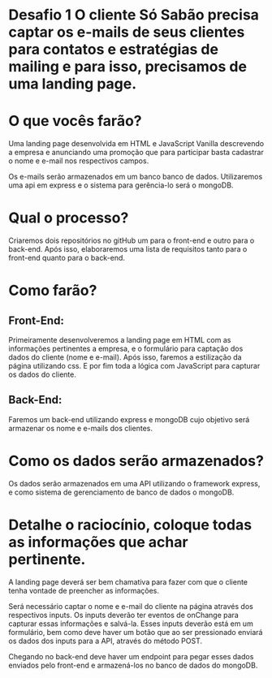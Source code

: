 # Desafio 1 O cliente Só Sabão precisa captar os e-mails de seus clientes para contatos e estratégias de mailing e para isso, precisamos de uma landing page.

# O que vocês farão? 
Uma landing page desenvolvida em HTML e JavaScript Vanilla descrevendo a empresa e anunciando uma promoção que para participar basta cadastrar o nome e e-mail nos respectivos campos.

Os e-mails serão armazenados em um banco banco de dados. Utilizaremos uma api em express e o sistema para gerência-lo será o mongoDB.

# Qual o processo?

Criaremos dois repositórios no gitHub um para o front-end e outro para o back-end. Após isso, elaboraremos uma lista de requisitos tanto para o front-end quanto para o back-end.

# Como farão?
## Front-End:

Primeiramente desenvolveremos a landing page em HTML com as informações pertinentes a empresa, e o formulário para captação dos dados do cliente (nome e e-mail). Após isso, faremos a estilização da página utilizando css. E por fim toda a lógica com JavaScript para capturar os dados do cliente.

## Back-End:

Faremos um back-end utilizando express e mongoDB cujo objetivo será armazenar os nome e e-mails dos clientes.

# Como os dados serão armazenados?
Os dados serão armazenados em uma API utilizando o framework express, e como sistema de gerenciamento de banco de dados o mongoDB.

# Detalhe o raciocínio, coloque todas as informações que achar pertinente.

A landing page deverá ser bem chamativa para fazer com que o cliente tenha vontade de preencher as informações. 

Será necessário captar o nome e e-mail do cliente na página através dos respectivos inputs. Os inputs deverão ter eventos de onChange para capturar essas informações e salvá-la. Esses inputs deverão está em um formulário, bem como deve haver um botão que ao ser pressionado enviará os dados dos inputs para a API, através do método POST.

Chegando no back-end deve haver um endpoint para pegar esses dados enviados pelo front-end e armazená-los no banco de dados do mongoDB.

